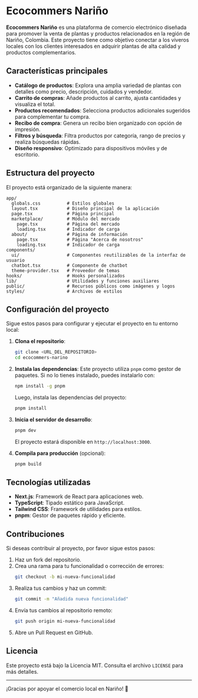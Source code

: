 # Ecocommers Nariño

**Ecocommers Nariño** es una plataforma de comercio electrónico diseñada para promover la venta de plantas y productos relacionados en la región de Nariño, Colombia. Este proyecto tiene como objetivo conectar a los viveros locales con los clientes interesados en adquirir plantas de alta calidad y productos complementarios.

## Características principales

- **Catálogo de productos**: Explora una amplia variedad de plantas con detalles como precio, descripción, cuidados y vendedor.
- **Carrito de compras**: Añade productos al carrito, ajusta cantidades y visualiza el total.
- **Productos recomendados**: Selecciona productos adicionales sugeridos para complementar tu compra.
- **Recibo de compra**: Genera un recibo bien organizado con opción de impresión.
- **Filtros y búsqueda**: Filtra productos por categoría, rango de precios y realiza búsquedas rápidas.
- **Diseño responsivo**: Optimizado para dispositivos móviles y de escritorio.

## Estructura del proyecto

El proyecto está organizado de la siguiente manera:

```
app/
  globals.css          # Estilos globales
  layout.tsx           # Diseño principal de la aplicación
  page.tsx             # Página principal
  marketplace/         # Módulo del mercado
    page.tsx           # Página del mercado
    loading.tsx        # Indicador de carga
  about/               # Página de información
    page.tsx           # Página "Acerca de nosotros"
    loading.tsx        # Indicador de carga
components/
  ui/                  # Componentes reutilizables de la interfaz de usuario
  chatbot.tsx          # Componente de chatbot
  theme-provider.tsx   # Proveedor de temas
hooks/                 # Hooks personalizados
lib/                   # Utilidades y funciones auxiliares
public/                # Recursos públicos como imágenes y logos
styles/                # Archivos de estilos
```

## Configuración del proyecto

Sigue estos pasos para configurar y ejecutar el proyecto en tu entorno local:

1. **Clona el repositorio**:
   ```bash
   git clone <URL_DEL_REPOSITORIO>
   cd ecocommers-narino
   ```

2. **Instala las dependencias**:
   Este proyecto utiliza `pnpm` como gestor de paquetes. Si no lo tienes instalado, puedes instalarlo con:
   ```bash
   npm install -g pnpm
   ```
   Luego, instala las dependencias del proyecto:
   ```bash
   pnpm install
   ```

3. **Inicia el servidor de desarrollo**:
   ```bash
   pnpm dev
   ```
   El proyecto estará disponible en `http://localhost:3000`.

4. **Compila para producción** (opcional):
   ```bash
   pnpm build
   ```

## Tecnologías utilizadas

- **Next.js**: Framework de React para aplicaciones web.
- **TypeScript**: Tipado estático para JavaScript.
- **Tailwind CSS**: Framework de utilidades para estilos.
- **pnpm**: Gestor de paquetes rápido y eficiente.

## Contribuciones

Si deseas contribuir al proyecto, por favor sigue estos pasos:

1. Haz un fork del repositorio.
2. Crea una rama para tu funcionalidad o corrección de errores:
   ```bash
   git checkout -b mi-nueva-funcionalidad
   ```
3. Realiza tus cambios y haz un commit:
   ```bash
   git commit -m "Añadida nueva funcionalidad"
   ```
4. Envía tus cambios al repositorio remoto:
   ```bash
   git push origin mi-nueva-funcionalidad
   ```
5. Abre un Pull Request en GitHub.

## Licencia

Este proyecto está bajo la Licencia MIT. Consulta el archivo `LICENSE` para más detalles.

---

¡Gracias por apoyar el comercio local en Nariño! 🌱